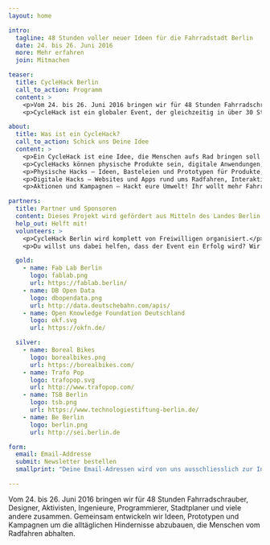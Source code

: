 ```yaml
---
layout: home

intro:
  tagline: 48 Stunden voller neuer Ideen für die Fahrradstadt Berlin
  date: 24. bis 26. Juni 2016
  more: Mehr erfahren
  join: Mitmachen

teaser:
  title: CycleHack Berlin
  call_to_action: Programm
  content: >
    <p>Vom 24. bis 26. Juni 2016 bringen wir für 48 Stunden Fahrradschrauber, Designer, Aktivisten, Ingenieure, Programmierer, Stadtplaner und viele andere zusammen. Gemeinsam entwickeln wir Ideen, Prototypen und Kampagnen um die alltäglichen Hindernisse abzubauen, die Menschen vom Radfahren abhalten.</p>
    <p>CycleHack ist ein globaler Event, der gleichzeitig in über 30 Städten organisiert wird. In diesem Jahr findet der Event zum dritten Mal statt – und zum ersten Mal in Berlin.</p>

about:
  title: Was ist ein CycleHack?
  call_to_action: Schick uns Deine Idee
  content: >
    <p>Ein CycleHack ist eine Idee, die Menschen aufs Rad bringen soll und schnell als Prototyp umgesetzt und getestet werden kann.</p>
    <p>CycleHacks können physische Produkte sein, digitale Anwendungen, Kampagnen, oder Ideen zur Fahrradinfrastruktur. Wir wollen verschiedene Disziplinen und Perspektiven zusammenbringen, um gemeinsam innovative Lösungen zu finden.</p>
    <p>Physische Hacks – Ideen, Basteleien und Prototypen für Produkte, die kleine alltägliche Hindernisse fürs Radfahren abbauen: DIY-Fahrradzubehör, Kleidung und andere Dinge, die das Fahrradfahren besser machen.</p>
    <p>Digitale Hacks – Websites und Apps rund ums Radfahren, Interaktive Visualisierungen auf Basis von Open Data und alles andere, das mit Hardware und Software zu tun hat.</p>
    <p>Aktionen und Kampagnen – Hackt eure Umwelt! Ihr wollt mehr Fahrradwege, bessere Ampelschaltungen und sichere Abstellplätze? Hier geht es um Aktionen und Kampagnen, die für fahrradfreundlichere Städte sorgen.</p>

partners:
  title: Partner und Sponsoren
  content: Dieses Projekt wird gefördert aus Mitteln des Landes Berlin.
  help_out: Helft mit!
  volunteers: >
    <p>CycleHack Berlin wird komplett von Freiwilligen organisiert.</p>
    <p>Du willst uns dabei helfen, dass der Event ein Erfolg wird? Wir suchen Helfer, Coaches und Sponsoren. <a href="mailto:info@cyclehackberlin.de">Melde dich bei uns!</a></p>

  gold:
    - name: Fab Lab Berlin
      logo: fablab.png
      url: https://fablab.berlin/
    - name: DB Open Data
      logo: dbopendata.png
      url: http://data.deutschebahn.com/apis/
    - name: Open Knowledge Foundation Deutschland
      logo: okf.svg
      url: https://okfn.de/

  silver:
    - name: Boreal Bikes
      logo: borealbikes.png
      url: https://borealbikes.com/
    - name: Trafo Pop
      logo: trafopop.svg
      url: http://www.trafopop.com/
    - name: TSB Berlin
      logo: tsb.png
      url: https://www.technologiestiftung-berlin.de/
    - name: Be Berlin
      logo: berlin.png
      url: http://sei.berlin.de

form:
  email: Email-Addresse
  submit: Newsletter bestellen
  smallprint: "Deine Email-Adressen wird von uns ausschliesslich zur Information über den Cyclehack Berlin genutzt und nicht an Dritte weitergegeben. Für diesen Verteiler verwenden wir Mailchimp, dessen <a href='http://mailchimp.com/legal/privacy/' target='_blank'>Privacy Policy</a> du hier einsehen kannst."

---
```


Vom 24. bis 26. Juni 2016 bringen wir für 48 Stunden Fahrradschrauber, Designer, Aktivisten, Ingenieure, Programmierer, Stadtplaner und viele andere zusammen. Gemeinsam entwickeln wir Ideen, Prototypen und Kampagnen um die alltäglichen Hindernisse abzubauen, die Menschen vom Radfahren abhalten.
